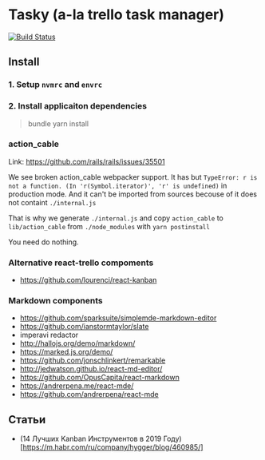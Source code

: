 # Tasky (a-la trello task manager)

[![Build Status](https://travis-ci.org/BrandyMint/tasky.svg?branch=master)](https://travis-ci.org/BrandyMint/tasky)

## Install

### 1. Setup `nvmrc` and `envrc`

### 2. Install applicaiton dependencies

> bundle
> yarn install

### action_cable

Link: https://github.com/rails/rails/issues/35501

We see broken action_cable webpacker support. It has but `TypeError: r is not a
function. (In 'r(Symbol.iterator)', 'r' is undefined)` in production mode.
And it can't be imported from sources becouse of it does not containt
`./internal.js`

That is why we generate `./internal.js` and copy `action_cable` to
`lib/action_cable` from `./node_modules` with `yarn postinstall`

You need do nothing.

### Alternative react-trello compoments

* https://github.com/lourenci/react-kanban

### Markdown components

* https://github.com/sparksuite/simplemde-markdown-editor
* https://github.com/ianstormtaylor/slate
* imperavi redactor
* http://hallojs.org/demo/markdown/
* https://marked.js.org/demo/
* https://github.com/jonschlinkert/remarkable
* http://jedwatson.github.io/react-md-editor/
* https://github.com/OpusCapita/react-markdown
* https://andrerpena.me/react-mde/
* https://github.com/andrerpena/react-mde


## Статьи

* (14 Лучших Kanban Инструментов в 2019 Году)[https://m.habr.com/ru/company/hygger/blog/460985/]
